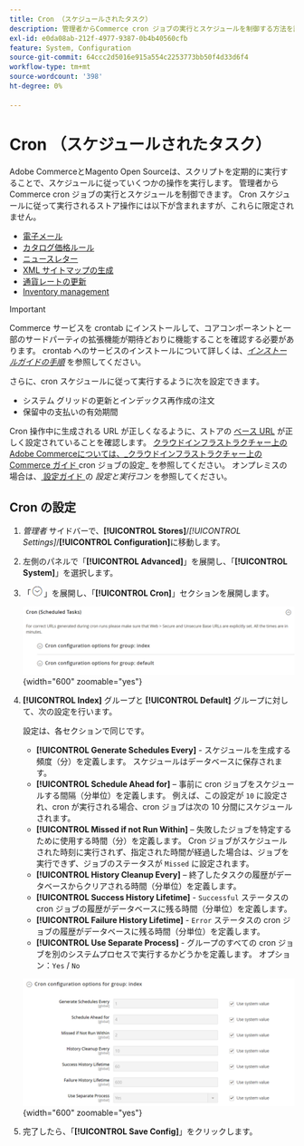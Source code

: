 ```yaml
---
title: Cron （スケジュールされたタスク）
description: 管理者からCommerce cron ジョブの実行とスケジュールを制御する方法を説明します。
exl-id: e0da08ab-212f-4977-9387-0b4b40560cfb
feature: System, Configuration
source-git-commit: 64ccc2d5016e915a554c2253773bb50f4d33d6f4
workflow-type: tm+mt
source-wordcount: '398'
ht-degree: 0%

---
```


# Cron （スケジュールされたタスク）

Adobe CommerceとMagento Open Sourceは、スクリプトを定期的に実行することで、スケジュールに従っていくつかの操作を実行します。 管理者からCommerce cron ジョブの実行とスケジュールを制御できます。 Cron スケジュールに従って実行されるストア操作には以下が含まれますが、これらに限定されません。

- [電子メール](email-communications.md)
- [カタログ価格ルール](../merchandising-promotions/price-rules-catalog.md)
- [ニュースレター](../merchandising-promotions/newsletters.md)
- [XML サイトマップの生成](../merchandising-promotions/sitemap-xml.md)
- [通貨レートの更新](../stores-purchase/currency-update.md)
- [Inventory management](../inventory-management/introduction.md)

>[!IMPORTANT]
>
>Commerce サービスを crontab にインストールして、コアコンポーネントと一部のサードパーティの拡張機能が期待どおりに機能することを確認する必要があります。 crontab へのサービスのインストールについて詳しくは、[_インストールガイドの手順_](https://experienceleague.adobe.com/docs/commerce-operations/installation-guide/next-steps/configuration.html) を参照してください。

さらに、cron スケジュールに従って実行するように次を設定できます。

- システム グリッドの更新とインデックス再作成の注文
- 保留中の支払いの有効期間

Cron 操作中に生成される URL が正しくなるように、ストアの [ ベース URL](../stores-purchase/store-urls.md) が正しく設定されていることを確認します。 [ クラウドインフラストラクチャー上のAdobe Commerceについては、_クラウドインフラストラクチャー上のCommerce ガイド ](https://experienceleague.adobe.com/docs/commerce-cloud-service/user-guide/configure/app/properties/crons-property.html)cron ジョブの設定_ を参照してください。 オンプレミスの場合は、[ 設定ガイド ](https://experienceleague.adobe.com/docs/commerce-operations/configuration-guide/cli/configure-cron-jobs.html) の _設定と実行コン_ を参照してください。

## Cron の設定

1. _管理者_ サイドバーで、**[!UICONTROL Stores]**/_[!UICONTROL Settings]_/**[!UICONTROL Configuration]**&#x200B;に移動します。

1. 左側のパネルで「**[!UICONTROL Advanced]**」を展開し、「**[!UICONTROL System]**」を選択します。

1. 「![ 展開セレクター ](../assets/icon-display-expand.png)」を展開し、「**[!UICONTROL Cron]**」セクションを展開します。

   ![ 詳細設定 – cron タスク ](../configuration-reference/advanced/assets/system-cron.png){width="600" zoomable="yes"}

1. **[!UICONTROL Index]** グループと **[!UICONTROL Default]** グループに対して、次の設定を行います。

   設定は、各セクションで同じです。

   - **[!UICONTROL Generate Schedules Every]** - スケジュールを生成する頻度（分）を定義します。 スケジュールはデータベースに保存されます。
   - **[!UICONTROL Schedule Ahead for]** – 事前に cron ジョブをスケジュールする間隔（分単位）を定義します。 例えば、この設定が `10` に設定され、cron が実行される場合、cron ジョブは次の 10 分間にスケジュールされます。
   - **[!UICONTROL Missed if not Run Within]** – 失敗したジョブを特定するために使用する時間（分）を定義します。 Cron ジョブがスケジュールされた時刻に実行されず、指定された時間が経過した場合は、ジョブを実行できず、ジョブのステータスが `Missed` に設定されます。
   - **[!UICONTROL History Cleanup Every]** – 終了したタスクの履歴がデータベースからクリアされる時間（分単位）を定義します。
   - **[!UICONTROL Success History Lifetime]** - `Successful` ステータスの cron ジョブの履歴がデータベースに残る時間（分単位）を定義します。
   - **[!UICONTROL Failure History Lifetime]** - `Error` ステータスの cron ジョブの履歴がデータベースに残る時間（分単位）を定義します。
   - **[!UICONTROL Use Separate Process]** - グループのすべての cron ジョブを別のシステムプロセスで実行するかどうかを定義します。 オプション：`Yes` / `No`

   ![ 詳細設定 – cron グループインデックス ](../configuration-reference/advanced/assets/system-cron-group-index.png){width="600" zoomable="yes"}

1. 完了したら、「**[!UICONTROL Save Config]**」をクリックします。
